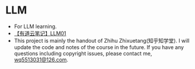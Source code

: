 # LLM
- For LLM learning.
- [【有道云笔记】LLM01](https://note.youdao.com/s/If3EfbAW)
- This project is mainly the handout of Zhihu Zhixuetang(知乎知学堂). I will update the code and notes of the course in the future. If you have any questions including copyright issues, please contact me, wq5513031@126.com.